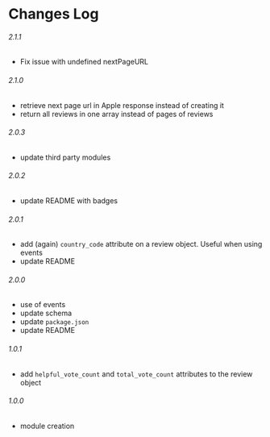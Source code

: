 # Changes Log

###### 2.1.1

* Fix issue with undefined nextPageURL

###### 2.1.0

* retrieve next page url in Apple response instead of creating it
* return all reviews in one array instead of pages of reviews

###### 2.0.3

* update third party modules

###### 2.0.2

* update README with badges

###### 2.0.1

* add (again) `country_code` attribute on a review object. Useful when using events
* update README

###### 2.0.0

* use of events
* update schema
* update `package.json`
* update README

###### 1.0.1

* add `helpful_vote_count` and `total_vote_count` attributes to the review object

###### 1.0.0

* module creation
